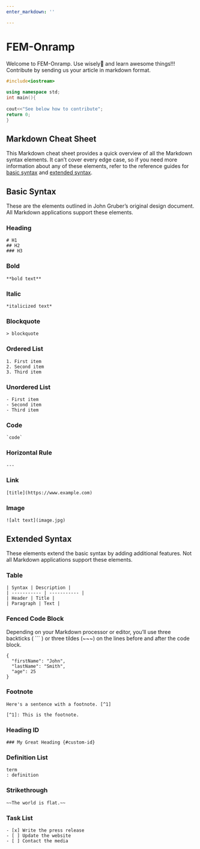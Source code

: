 ```yaml
---
enter_markdown: ''

---
```

# FEM-Onramp

Welcome to FEM-Onramp. Use wisely🤞 and learn awesome things!!! Contribute by sending us your article in markdown format.

    
```cpp
#include<iostream>
     
using namespace std;
int main(){
     
cout<<"See below how to contribute";
return 0;
}
```



## Markdown Cheat Sheet

This Markdown cheat sheet provides a quick overview of all the Markdown syntax elements. It can’t cover every edge case, so if you need more information about any of these elements, refer to the reference guides for [basic syntax](https://www.markdownguide.org/basic-syntax) and [extended syntax](https://www.markdownguide.org/extended-syntax).

## Basic Syntax

These are the elements outlined in John Gruber’s original design document. All Markdown applications support these elements.

### Heading

    # H1
    ## H2
    ### H3

### Bold

    **bold text**

### Italic

    *italicized text*

### Blockquote

    > blockquote

### Ordered List

    1. First item
    2. Second item
    3. Third item

### Unordered List

    - First item
    - Second item
    - Third item

### Code

    `code`

### Horizontal Rule

    ---

### Link

    [title](https://www.example.com)

### Image

    ![alt text](image.jpg)

## Extended Syntax

These elements extend the basic syntax by adding additional features. Not all Markdown applications support these elements.

### Table

    | Syntax | Description |
    | ----------- | ----------- |
    | Header | Title |
    | Paragraph | Text |

### Fenced Code Block

Depending on your Markdown processor or editor, you’ll use three backticks ( \`\`\` ) or three tildes (\~\~\~) on the lines before and after the code block.

    {
      "firstName": "John",
      "lastName": "Smith",
      "age": 25
    }

### Footnote

    Here's a sentence with a footnote. [^1]
    
    [^1]: This is the footnote.

### Heading ID

    ### My Great Heading {#custom-id}

### Definition List

    term
    : definition

### Strikethrough

    ~~The world is flat.~~

### Task List

    - [x] Write the press release
    - [ ] Update the website
    - [ ] Contact the media